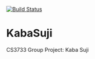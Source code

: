 [![Build Status](https://travis-ci.org/Cheddarpuffs/KabaSuji.svg?branch=master)](https://travis-ci.org/Cheddarpuffs/KabaSuji)
# KabaSuji
CS3733 Group Project:
Kaba Suji
